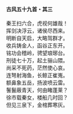#### 古风五十九首・其三

秦王扫六合，虎视何雄哉！  
挥剑决浮云，诸侯尽西来。  
明断自天启，大略驾群才。  
收兵铸金人，函谷正东开。  
铭功会稽岭，骋望琅琊台。  
刑徒七十万，起土骊山隈。  
尚采不死药，茫然使心哀。  
连弩射海鱼，长鲸正崔嵬。  
额鼻象五岳，扬波喷云雷。  
鬐鬣蔽青天，何由睹蓬莱？  
徐巿载秦女，楼船几时回？  
但见三泉下，金棺葬寒灰。
